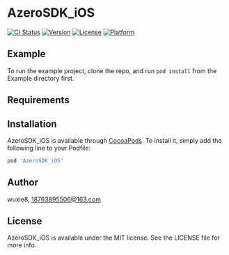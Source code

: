 # AzeroSDK_iOS

[![CI Status](https://img.shields.io/travis/wuxie8/AzeroSDK_iOS.svg?style=flat)](https://travis-ci.org/wuxie8/AzeroSDK_iOS)
[![Version](https://img.shields.io/cocoapods/v/AzeroSDK_iOS.svg?style=flat)](https://cocoapods.org/pods/AzeroSDK_iOS)
[![License](https://img.shields.io/cocoapods/l/AzeroSDK_iOS.svg?style=flat)](https://cocoapods.org/pods/AzeroSDK_iOS)
[![Platform](https://img.shields.io/cocoapods/p/AzeroSDK_iOS.svg?style=flat)](https://cocoapods.org/pods/AzeroSDK_iOS)

## Example

To run the example project, clone the repo, and run `pod install` from the Example directory first.

## Requirements

## Installation

AzeroSDK_iOS is available through [CocoaPods](https://cocoapods.org). To install
it, simply add the following line to your Podfile:

```ruby
pod 'AzeroSDK_iOS'
```

## Author

wuxie8, 18763895506@163.com

## License

AzeroSDK_iOS is available under the MIT license. See the LICENSE file for more info.
